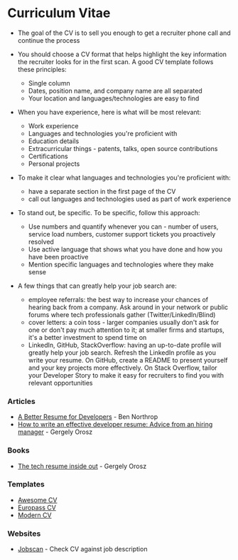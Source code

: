 # Curriculum Vitae

* The goal of the CV is to sell you enough to get a recruiter phone call and continue the process
* You should choose a CV format that helps highlight the key information the recruiter looks for in the first scan. A good CV template follows these principles:
  * Single column
  * Dates, position name, and company name are all separated
  * Your location and languages/technologies are easy to find
* When you have experience, here is what will be most relevant:
  * Work experience
  * Languages and technologies you're proficient with
  * Education details
  * Extracurricular things - patents, talks, open source contributions
  * Certifications
  * Personal projects
* To make it clear what languages and technologies you're proficient with:
  * have a separate section in the first page of the CV
  * call out languages and technologies used as part of work experience
* To stand out, be specific. To be specific, follow this approach:
  * Use numbers and quantify whenever you can - number of users, service load numbers, customer support tickets you proactively resolved
  * Use active language that shows what you have done and how you have been proactive
  * Mention specific languages and technologies where they make sense
*   A few things that can greatly help your job search are:

    * employee referrals: the best way to increase your chances of hearing back from a company. Ask around in your network or public forums where tech professionals gather (Twitter/LinkedIn/Blind)
    * cover letters: a coin toss - larger companies usually don't ask for one or don't pay much attention to it; at smaller firms and startups, it's a better investment to spend time on
    * LinkedIn, GitHub, StackOverflow: having an up-to-date profile will greatly help your job search. Refresh the LinkedIn profile as you write your resume. On GitHub, create a README to present yourself and your key projects more effectively. On Stack Overflow, tailor your Developer Story to make it easy for recruiters to find you with relevant opportunities



### Articles

* [A Better Resume for Developers](https://www.bennorthrop.com/Essays/2021/techrez-a-better-resume-for-tech.php) - Ben Northrop
* [How to write an effective developer resume: Advice from an hiring manager](https://stackoverflow.blog/2020/11/25/how-to-write-an-effective-developer-resume-advice-from-a-hiring-manager) - Gergely Orosz

### Books

* [The tech resume inside out](https://thetechresume.com) - Gergely Orosz

### Templates

* [Awesome CV](https://github.com/posquit0/Awesome-CV)
* [Europass CV](https://github.com/gmazzamuto/europasscv)
* [Modern CV](https://github.com/xdanaux/moderncv)

### Websites

* [Jobscan](https://www.jobscan.co) - Check CV against job description
